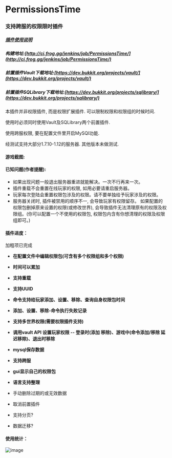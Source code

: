 # PermissionsTime
### 支持跨服的权限限时插件

##### [插件使用说明](https://github.com/geekfrog/PermissionsTime/wiki/PermissionsTime-%E4%BD%BF%E7%94%A8%E8%AF%B4%E6%98%8E)
##### 构建地址:[http://ci.frog.gg/jenkins/job/PermissionsTime/](http://ci.frog.gg/jenkins/job/PermissionsTime/)
##### 前置插件Vault下载地址:[https://dev.bukkit.org/projects/vault/](https://dev.bukkit.org/projects/vault/)
##### 前置插件SQLibrary下载地址:[https://dev.bukkit.org/projects/sqlibrary/](https://dev.bukkit.org/projects/sqlibrary/)

本插件并非权限插件, 而是权限扩展插件. 可以限制权限和权限组的时候时间.

使用时必须同时使用Vault及SQLibrary两个前置插件.

使用跨服权限, 要在配置文件里开启MySQl功能.

经测试支持大部分1.7.10-1.12的服务器. 其他版本未做测试.

#### 游戏截图: 



#### 已知问题(作者提醒):

- 如果出现问题一般退出服务器重进就能解决。一次不行再来一次。
- 插件重载不会重置在线玩家的权限, 如用必要请重启服务器。
- 玩家每次登陆会重置权限包涉及的权限。请不要单独给予玩家涉及的权限。
- 服务器关闭时, 插件被禁用的顺序不一, 会导致玩家有权限留存。 如果配置的权限包删掉原来设置的权限(或修改世界), 会导致插件无法清理原有的权限及权限组。(你可以配置一个不使用的权限包, 权限包内含有你想清理的权限及权限组即可。)

#### 插件进度：

加粗项已完成

- **在配置文件中编辑权限包(可含有多个权限组和多个权限)**
- **时间可以累加**
- **支持重载**
- **支持UUID**
- **命令支持给玩家添加、设置、移除、查询自身权限包时间**
- **添加、设置、移除-命令执行失败记录**
- **支持多世界权限(需要权限插件支持)**
- **调用vault API 设置玩家权限 -- 登录时(添加 移除)、游戏中(命令添加/移除 延迟移除)、退出时移除**
- **mysql保存数据**
- **支持跨服**
- **gui显示自己的权限包**
- **语言支持整理**
- 手动删除过期的或无效数据
- 取消前置插件


- 支持分页?
- 数据迁移?

#### 使用统计：
![image](http://i.mcstats.org/PermissionsTime/Global+Statistics.borderless.png)
